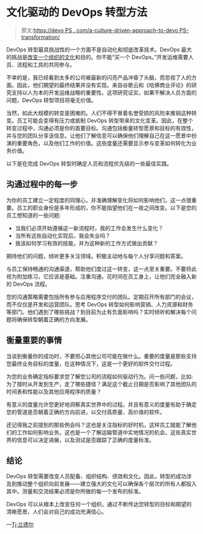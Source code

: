 # 文化驱动的 DevOps 转型方法

> 原文:[https://devo PS . com/a-culture-driven-approach-to-devo PS-transformation/](https://devops.com/a-culture-driven-approach-to-devops-transformation/)

DevOps 转型最具挑战性的一个方面不是自动化和彻底改革技术。DevOps 最大的挑战是[改变一个组织的文化](https://devops.com/downloads/10-tips-for-achieving-cultural-change-in-devops/)和目的。你不能“买一个 DevOps。”开发运维需要人员、流程和工具的共同参与。

不幸的是，我已经看到太多的公司被最新的闪亮产品冲昏了头脑，而忽视了人的方面。因此，他们期望的最终结果并没有实现。来自谷歌云和《哈佛商业评论》的研究支持以人为本的开发运维战略的重要性。这项研究证实，如果不解决人员方面的问题，DevOps 转型项目将毫无价值。

当然，如此大规模的转变是困难的。人们不得不冒着名誉受损的风险来推销这种转变。员工可能会变得有压力或抵制 DevOps 转型带来的文化变革。因此，在整个转变过程中，沟通必须是你的首要目标。沟通包括衡量转型愿景和目标的有效性，并与您的团队分享该信息。让他们了解信息可以确保他们理解自己在这一愿景中扮演的重要角色，以及他们工作的价值。这些度量还需要显示参与变革如何转化为业务价值。

以下是在完成 DevOps 转型时确定人员和流程优先级的一些最佳实践。

## **沟通过程中的每一步**

为你的员工建立一定程度的同理心，并准确理解变化将如何影响他们，这一点很重要。员工的职业身份是多年形成的，你不能指望他们在一夜之间改变。以下是您的员工想知道的一些问题:

*   当我们必须开始遵循这一新流程时，我的工作会发生什么变化？
*   当所有这些自动化实现后，我会失业吗？
*   我该如何学习有效的技能，并为这种新的工作方式做出贡献？

期待他们的问题，倾听更多关注领域。积极主动地与每个人分享问题和答案。

与员工保持畅通的沟通渠道，帮助他们度过这一转变，这一点至关重要。不要将此视为附加练习，它应该是基础。注重沟通，花时间在员工身上，让他们完全融入新的 DevOps 流程。

您的沟通策略需要包括所有参与应用程序交付的团队。定期召开所有部门的会议，而不仅仅是开发和运营团队。思考 DevOps 转型如何影响营销、人力资源和财务等部门。他们遇到了哪些挑战？到目前为止有负面影响吗？实时倾听和解决每个问题将确保转型朝着正确的方向发展。

## **衡量重要的事情**

当谈到衡量你的成功时，不要担心其他公司可能在做什么。重要的度量是那些支持您最终业务目标的度量，在这种情况下，这是一个更好的软件交付过程。

为您的业务确定指标要求您了解您公司的流程如何驱动行为。问一些问题，比如:为了按时从开发到生产，走了哪些捷径？满足这个截止日期是否影响了其他团队的时间表和性能以及其他应用程序的质量？

有意义的度量允许您更好地洞察真实世界中的过程。并且有意义的度量有助于确定您的管道是否朝着正确的方向前进，以交付高质量、高价值的软件。

还记得我之前提到的那些例会吗？这也是关注指标的好时机，这样员工就能了解他们的工作如何影响业务。这也是一个了解运输管道中实地情况的机会。这些真实世界的信息可以决定进展，以及测试是否跟踪了正确的度量标准。

## **结论**

DevOps 转型需要改变人员配备、组织结构、绩效和文化。因此，转型的成功涉及到推动整个组织向前发展——建立强大的文化可以确保各个层次的所有人都投入其中。测量和交流结果必须是你所做的每一个发布的标准。

DevOps 可以从根本上改变任何一个组织。通过不断传达您转型的目标和期望的清晰愿景，人们会对自己的成功充满信心。

—[Tj·兰德尔](https://devops.com/author/tj-randall/)